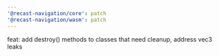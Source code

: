```yaml
---
'@recast-navigation/core': patch
'@recast-navigation/wasm': patch
---
```


feat: add destroy() methods to classes that need cleanup, address vec3 leaks
